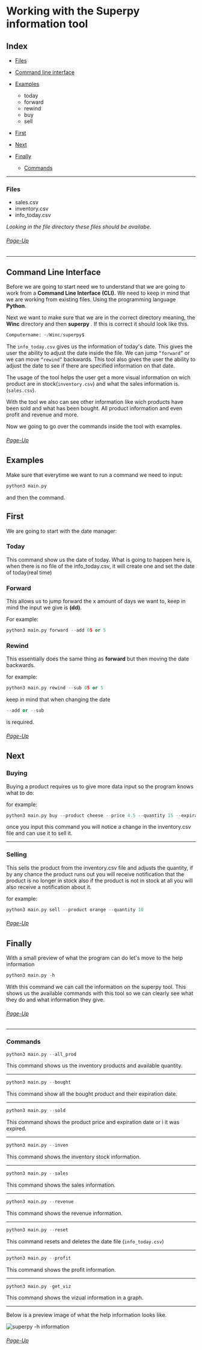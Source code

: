 # Working with the Superpy information tool

## Index

- [Files](#files)
- [Command line interface](#command-line-interface)
- [Examples](#examples)

    - today
    - forward
    - rewind
    - buy
    - sell

- [First](#first)
- [Next](#next)
- [Finally](#finally)
    - [Commands](#commands)



---

### Files 

- sales.csv
- inventory.csv
- info_today.csv

_Looking in the file directory these files should be availabe._

###### [Page-Up](#index)


---
## Command Line Interface

Before we are going to start need we to understand that we are going to work from a **Command Line Interface (CLI).**
We need to keep in mind that we are working from existing files.
Using the programming language **Python**.

Next we want to make sure that we are in the correct directory meaning,
the **Winc** directory and then **superpy** .
If this is correct it should look like this.

``` python 
Computername: ~/Winc/superpy$
```


The ```info_today.csv``` gives us the information of today's date. This gives the user the ability to adjust the date inside the file. We can jump ```“forward”``` or we can move ```“rewind”``` backwards.
This tool also gives the user the ability to adjust the date to see if there are specified information on that date.

The usage of the tool helps the user get a more visual information on wich product are in stock(``inventory.csv``) and what the sales information is.(``sales.csv``).

With the tool we also can see other information like wich products have been sold and what has been bought. 
All product information and even profit and revenue and more.

Now we going to go over the commands inside the tool with examples.

###### [Page-Up](#index)

## Examples


Make sure that everytime we want to run a command we need to input:

```python
python3 main.py
```

and then the command.


## **First** 
We are going to start with the date manager:

### Today 

This command show us the date of today.
What is going to happen here is, when there is no file of the info_today.csv, it will create one and set the date of today(real time)

### Forward

This allows us to jump forward the x amount of days we want to, keep in mind the input we give is **(dd)**.

For example:
```python
python3 main.py forward --add 05 or 5
```
 

### Rewind

This essentially does the same thing as **forward** but then moving the date backwards.

for example:
```python
python3 main.py rewind --sub 05 or 5
```

keep in mind that when changing the date 
```python
--add or --sub
```

is required.

###### [Page-Up](#index)

## **Next**

### Buying 
Buying a product requires us to give more data input so the program knows what to do:

for example:
```python
python3 main.py buy --product cheese --price 4.5 --quantity 15 --expiration 2023-10-22
```

once you input this command you will notice a change in the inventory.csv file and can use it to sell it.

---
### Selling
This sells the product from the inventory.csv file and adjusts the quantity,
if by any chance the product runs out you will receive notification that the product is no longer in stock also if the product is not in stock at all you will also receive a notification about it.

for example:
```python
python3 main.py sell --product orange --quantity 10
```
###### [Page-Up](#index)

## **Finally**



With a small preview of what the program can do let's move to the help information

```python
python3 main.py -h 
```

With this command we can call the information on the superpy tool. This shows us the available commands with this tool so we can clearly see what they do and what information they give.

###### [Page-Up](#index)

---

### **Commands**

```python
python3 main.py --all_prod
```
This command shows us the inventory products and available quantity.

---

```python
python3 main.py --bought
```
This command show all the bought product and their expiration date.

---
```python
python3 main.py --sold
```
This command shows the product price and expiration date or i it was expired.

---
```python
python3 main.py --inven
```
This command shows the inventory stock information.

---
```python
python3 main.py --sales
```
This command shows the sales information.

---
```python
python3 main.py --revenue
```
This command shows the revenue information.

---
```python
python3 main.py --reset
```
This command resets and deletes the date file (```info_today.csv```)

---
```python
python3 main.py --profit
```
This command shows the profit information.

---
```python
python3 main.py -get_viz
```
This command shows the vizual information in a graph.

---

Below is a preview image of what the help information looks like.


![superpy -h information](image.png)

###### [Page-Up](#index)